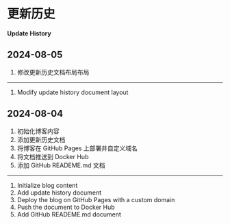 # 更新历史
**Update History**

## 2024-08-05

1. 修改更新历史文档布局布局

---
1. Modify update history document layout


## 2024-08-04

1. 初始化博客内容
2. 添加更新历史文档
3. 将博客在 GitHub Pages 上部署并自定义域名
4. 将文档推送到 Docker Hub
5. 添加 GitHub READEME.md 文档
---
1. Initialize blog content
2. Add update history document
3. Deploy the blog on GitHub Pages with a custom domain
4. Push the document to Docker Hub
5. Add GitHub READEME.md document